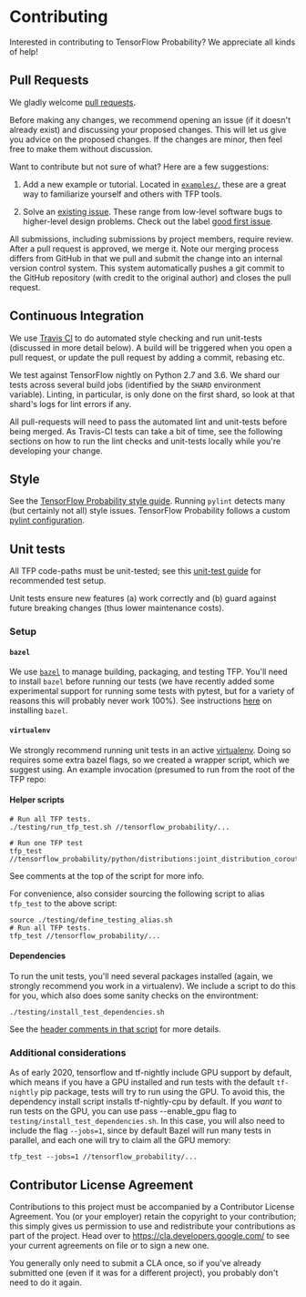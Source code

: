 # Contributing

Interested in contributing to TensorFlow Probability? We appreciate all kinds
of help!

## Pull Requests

We gladly welcome [pull requests](
https://help.github.com/articles/about-pull-requests/).

Before making any changes, we recommend opening an issue (if it
doesn't already exist) and discussing your proposed changes. This will
let us give you advice on the proposed changes. If the changes are
minor, then feel free to make them without discussion.

Want to contribute but not sure of what? Here are a few suggestions:

1. Add a new example or tutorial.  Located in [`examples/`](
  https://github.com/tensorflow/probability/tree/master/tensorflow_probability/examples),
  these are a great way to familiarize yourself and others with TFP tools.

2. Solve an [existing issue](https://github.com/tensorflow/probability/issues).
  These range from low-level software bugs to higher-level design problems.
  Check out the label [good first issue](
  https://github.com/tensorflow/probability/issues?q=is%3Aissue+is%3Aopen+label%3A%22good+first+issue%22).

All submissions, including submissions by project members, require review. After
a pull request is approved, we merge it. Note our merging process differs
from GitHub in that we pull and submit the change into an internal version
control system. This system automatically pushes a git commit to the GitHub
repository (with credit to the original author) and closes the pull request.

## Continuous Integration

We use [Travis CI](https://travis-ci.org/tensorflow/probability) to do automated
style checking and run unit-tests (discussed in more detail below). A build
will be triggered when you open a pull request, or update the pull request by
adding a commit, rebasing etc.

We test against TensorFlow nightly on Python 2.7 and 3.6. We shard our tests
across several build jobs (identified by the `SHARD` environment variable).
Linting, in particular, is only done on the first shard, so look at that shard's
logs for lint errors if any.

All pull-requests will need to pass the automated lint and unit-tests before
being merged. As Travis-CI tests can take a bit of time, see the following
sections on how to run the lint checks and unit-tests locally while you're
developing your change.

## Style

See the [TensorFlow Probability style guide](STYLE_GUIDE.md).  Running `pylint`
detects many (but certainly not all) style issues.  TensorFlow Probability
follows a custom [pylint
configuration](https://github.com/tensorflow/probability/blob/master/testing/pylintrc).

## Unit tests

All TFP code-paths must be unit-tested; see this [unit-test guide](UNITTEST.md)
for recommended test setup.

Unit tests ensure new features (a) work correctly and (b) guard against future
breaking changes (thus lower maintenance costs).

### Setup

#### `bazel`

We use [`bazel`](https://bazel.build/) to manage building, packaging, and
testing TFP. You'll need to install `bazel` before running our tests (we have
recently added some experimental support for running some tests with pytest, but
for a variety of reasons this will probably never work 100%). See instructions
[here](https://docs.bazel.build/versions/3.2.0/install-os-x.html) on installing
`bazel`.

#### `virtualenv`

We strongly recommend running unit tests in an active
[virtualenv](https://virtualenv.pypa.io/en/latest/). Doing so requires some
extra bazel flags, so we created a wrapper script, which we suggest using. An
example invocation (presumed to run from the root of the TFP repo:

#### Helper scripts

```shell
# Run all TFP tests.
./testing/run_tfp_test.sh //tensorflow_probability/...
```

```shell
# Run one TFP test
tfp_test //tensorflow_probability/python/distributions:joint_distribution_coroutine_test
```

See comments at the top of the script for more info.

For convenience, also consider sourcing the following script to alias `tfp_test`
to the above script:

```shell
source ./testing/define_testing_alias.sh
# Run all TFP tests.
tfp_test //tensorflow_probability/...
```

#### Dependencies

To run the unit tests, you'll need several packages installed (again, we
strongly recommend you work in a virtualenv). We include a script to do this for
you, which also does some sanity checks on the environtment:

```shell
./testing/install_test_dependencies.sh
```

See the
[header comments in that script](https://github.com/tensorflow/probability/blob/master/testing/install_test_dependencies.sh)
for more details.

### Additional considerations

As of early 2020, tensorflow and tf-nightly include GPU support by default,
which means if you have a GPU installed and run tests with the default
`tf-nightly` pip package, tests will try to run using the GPU. To avoid this,
the dependency install script installs tf-nightly-cpu by default. If you *want*
to run tests on the GPU, you can use pass --enable_gpu flag to
`testing/install_test_dependencies.sh`. In this case, you will also need to
include the flag `--jobs=1`, since by default Bazel will run many tests in
parallel, and each one will try to claim all the GPU memory:

```shell
tfp_test --jobs=1 //tensorflow_probability/...
```


## Contributor License Agreement

Contributions to this project must be accompanied by a Contributor License
Agreement. You (or your employer) retain the copyright to your contribution;
this simply gives us permission to use and redistribute your contributions as
part of the project. Head over to <https://cla.developers.google.com/> to see
your current agreements on file or to sign a new one.

You generally only need to submit a CLA once, so if you've already submitted one
(even if it was for a different project), you probably don't need to do it
again.

